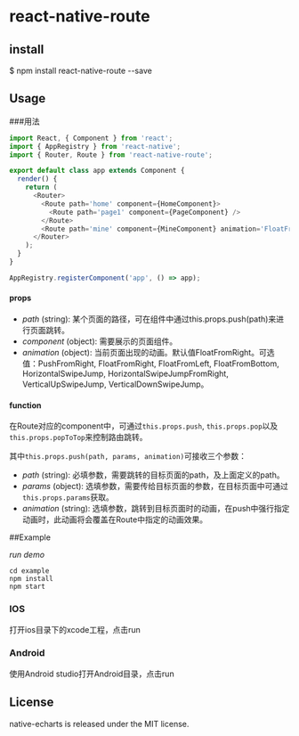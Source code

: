 # react-native-route

## install

$ npm install react-native-route --save

## Usage

###用法

```js
import React, { Component } from 'react';
import { AppRegistry } from 'react-native';
import { Router, Route } from 'react-native-route';

export default class app extends Component {
  render() {
    return (
      <Router>
        <Route path='home' component={HomeComponent}>
          <Route path='page1' component={PageComponent} />
        </Route>
        <Route path='mine' component={MineComponent} animation='FloatFromBottom'></Route>
      </Router>
    );
  }
}

AppRegistry.registerComponent('app', () => app);

```

#### props

* *path* (string): 某个页面的路径，可在组件中通过this.props.push(path)来进行页面跳转。 
* *component* (object): 需要展示的页面组件。 
* *animation* (object): 当前页面出现的动画。默认值FloatFromRight。可选值：PushFromRight, FloatFromRight, FloatFromLeft, FloatFromBottom, HorizontalSwipeJump, HorizontalSwipeJumpFromRight, VerticalUpSwipeJump, VerticalDownSwipeJump。

#### function

在Route对应的component中，可通过`this.props.push`, `this.props.pop`以及`this.props.popToTop`来控制路由跳转。

其中`this.props.push(path, params, animation)`可接收三个参数：

* *path* (string): 必填参数，需要跳转的目标页面的path，及上面定义的path。 
* *params* (object): 选填参数，需要传给目标页面的参数，在目标页面中可通过`this.props.params`获取。 
* *animation* (string): 选填参数，跳转到目标页面时的动画，在push中强行指定动画时，此动画将会覆盖在Route中指定的动画效果。 

##Example

*run demo*

```
cd example
npm install
npm start
```

### IOS

打开ios目录下的xcode工程，点击run

### Android

使用Android studio打开Android目录，点击run

## License

native-echarts is released under the MIT license.
